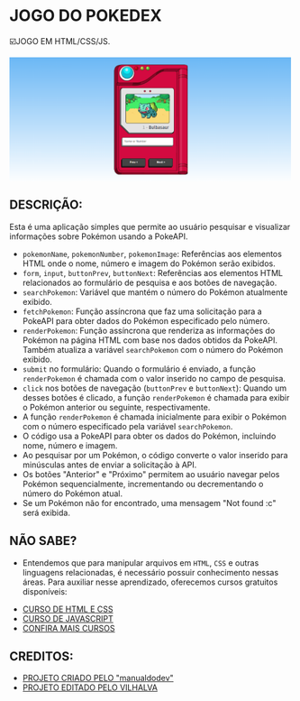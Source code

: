 # JOGO DO POKEDEX
☑️JOGO EM HTML/CSS/JS.

<img src="FOTO.png" align="center" width="500"> <br> 

## DESCRIÇÃO:
Esta é uma aplicação simples que permite ao usuário pesquisar e visualizar informações sobre Pokémon usando a PokeAPI.

- `pokemonName`, `pokemonNumber`, `pokemonImage`: Referências aos elementos HTML onde o nome, número e imagem do Pokémon serão exibidos.
- `form`, `input`, `buttonPrev`, `buttonNext`: Referências aos elementos HTML relacionados ao formulário de pesquisa e aos botões de navegação.
- `searchPokemon`: Variável que mantém o número do Pokémon atualmente exibido.
- `fetchPokemon`: Função assíncrona que faz uma solicitação para a PokeAPI para obter dados do Pokémon especificado pelo número.
- `renderPokemon`: Função assíncrona que renderiza as informações do Pokémon na página HTML com base nos dados obtidos da PokeAPI. Também atualiza a variável `searchPokemon` com o número do Pokémon exibido.
- `submit` no formulário: Quando o formulário é enviado, a função `renderPokemon` é chamada com o valor inserido no campo de pesquisa.
- `click` nos botões de navegação (`buttonPrev` e `buttonNext`): Quando um desses botões é clicado, a função `renderPokemon` é chamada para exibir o Pokémon anterior ou seguinte, respectivamente.
- A função `renderPokemon` é chamada inicialmente para exibir o Pokémon com o número especificado pela variável `searchPokemon`.
- O código usa a PokeAPI para obter os dados do Pokémon, incluindo nome, número e imagem.
- Ao pesquisar por um Pokémon, o código converte o valor inserido para minúsculas antes de enviar a solicitação à API.
- Os botões "Anterior" e "Próximo" permitem ao usuário navegar pelos Pokémon sequencialmente, incrementando ou decrementando o número do Pokémon atual.
- Se um Pokémon não for encontrado, uma mensagem "Not found :c" será exibida.

## NÃO SABE?
- Entendemos que para manipular arquivos em `HTML`, `CSS` e outras linguagens relacionadas, é necessário possuir conhecimento nessas áreas. Para auxiliar nesse aprendizado, oferecemos cursos gratuitos disponíveis:
* [CURSO DE HTML E CSS](https://github.com/VILHALVA/CURSO-DE-HTML-E-CSS)
* [CURSO DE JAVASCRIPT](https://github.com/VILHALVA/CURSO-DE-JAVASCRIPT)
* [CONFIRA MAIS CURSOS](https://github.com/VILHALVA?tab=repositories&q=+topic:CURSO)

## CREDITOS:
- [PROJETO CRIADO PELO "manualdodev"](https://github.com/manualdodev/pokedex)
- [PROJETO EDITADO PELO VILHALVA](https://github.com/VILHALVA)
